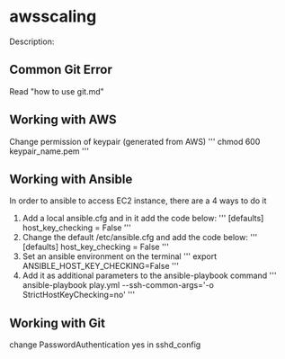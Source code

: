 # awsscaling
Description: 

## Common Git Error 
Read "how to use git.md"

## Working with AWS
Change permission of keypair (generated from AWS)
'''
chmod 600 keypair_name.pem
'''

## Working with Ansible
In order to ansible to access EC2 instance, there are a 4 ways to do it
1. Add a local ansible.cfg and in it add the code below:
'''
[defaults]
host_key_checking = False
'''
2. Change the default /etc/ansible.cfg and add the code below:
'''
[defaults]
host_key_checking = False
'''
3. Set an ansible environment on the terminal
'''
export ANSIBLE_HOST_KEY_CHECKING=False 
''' 
4. Add it as additional parameters to the ansible-playbook command
'''
ansible-playbook play.yml --ssh-common-args='-o StrictHostKeyChecking=no'
'''

## Working with Git
change PasswordAuthentication yes in sshd_config 